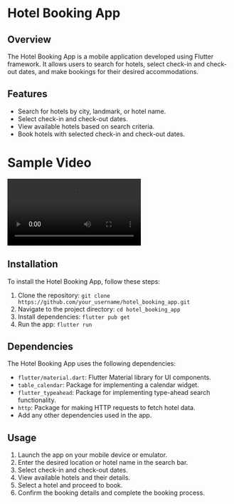 # Hotel Booking App 

## Overview

The Hotel Booking App is a mobile application developed using Flutter framework. It allows users to search for hotels, select check-in and check-out dates, and make bookings for their desired accommodations.

## Features

- Search for hotels by city, landmark, or hotel name.
- Select check-in and check-out dates.
- View available hotels based on search criteria.
- Book hotels with selected check-in and check-out dates.

# Sample Video 
<video src="https://github.com/Ritikkumar992/hotel_app/assets/75531808/67e17e05-174e-4ad5-87a1-1058f16519ac"> </video>


<!-- <img src = "https://github.com/Ritikkumar992/hotel_app/assets/75531808/662a76dc-2a54-4bbf-8980-6ece501ef3dc"> -->
<!-- <img src = "https://github.com/Ritikkumar992/hotel_app/assets/75531808/185588d2-9795-40f1-84f6-3e980557aff8"> -->
<!-- <img src = "https://github.com/Ritikkumar992/hotel_app/assets/75531808/1459c19b-afa2-4ecc-9be7-c0f869b19821"> -->
<!-- <img src = "https://github.com/Ritikkumar992/hotel_app/assets/75531808/cfe961f5-49da-4cd5-b02f-7cdf5882a765"> -->
<!-- <img src = "https://github.com/Ritikkumar992/hotel_app/assets/75531808/8dbde9cb-5a85-4c08-93c1-09c783a41395"> -->
<!-- <img src = "https://github.com/Ritikkumar992/hotel_app/assets/75531808/06c68596-2c27-45b7-af89-259b7a364d90"> -->
<!-- <img src = "https://github.com/Ritikkumar992/hotel_app/assets/75531808/261815ba-8cf0-424d-b009-f8d6e6eb2731"> -->


## Installation

To install the Hotel Booking App, follow these steps:

1. Clone the repository: `git clone https://github.com/your_username/hotel_booking_app.git`
2. Navigate to the project directory: `cd hotel_booking_app`
3. Install dependencies: `flutter pub get`
4. Run the app: `flutter run`

## Dependencies

The Hotel Booking App uses the following dependencies:

- `flutter/material.dart`: Flutter Material library for UI components.
- `table_calendar`: Package for implementing a calendar widget.
- `flutter_typeahead`: Package for implementing type-ahead search functionality.
- `http`: Package for making HTTP requests to fetch hotel data.
- Add any other dependencies used in the app.

## Usage

1. Launch the app on your mobile device or emulator.
2. Enter the desired location or hotel name in the search bar.
3. Select check-in and check-out dates.
4. View available hotels and their details.
5. Select a hotel and proceed to book.
6. Confirm the booking details and complete the booking process.
